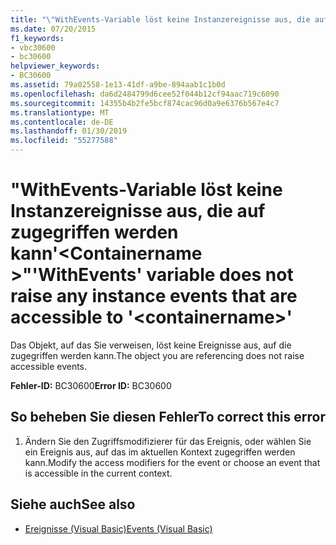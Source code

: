 ```yaml
---
title: "\"WithEvents-Variable löst keine Instanzereignisse aus, die auf zugegriffen werden kann'<containername>\""
ms.date: 07/20/2015
f1_keywords:
- vbc30600
- bc30600
helpviewer_keywords:
- BC30600
ms.assetid: 79a02558-1e13-41df-a9be-894aab1c1b0d
ms.openlocfilehash: da6d2484799d6cee52f044b12cf94aac719c6090
ms.sourcegitcommit: 14355b4b2fe5bcf874cac96d0a9e6376b567e4c7
ms.translationtype: MT
ms.contentlocale: de-DE
ms.lasthandoff: 01/30/2019
ms.locfileid: "55277588"
---
```

# <a name="withevents-variable-does-not-raise-any-instance-events-that-are-accessible-to-containername"></a><span data-ttu-id="2b963-102">"WithEvents-Variable löst keine Instanzereignisse aus, die auf zugegriffen werden kann'\<Containername >"</span><span class="sxs-lookup"><span data-stu-id="2b963-102">'WithEvents' variable does not raise any instance events that are accessible to '\<containername>'</span></span>
<span data-ttu-id="2b963-103">Das Objekt, auf das Sie verweisen, löst keine Ereignisse aus, auf die zugegriffen werden kann.</span><span class="sxs-lookup"><span data-stu-id="2b963-103">The object you are referencing does not raise accessible events.</span></span>  
  
 <span data-ttu-id="2b963-104">**Fehler-ID:** BC30600</span><span class="sxs-lookup"><span data-stu-id="2b963-104">**Error ID:** BC30600</span></span>  
  
## <a name="to-correct-this-error"></a><span data-ttu-id="2b963-105">So beheben Sie diesen Fehler</span><span class="sxs-lookup"><span data-stu-id="2b963-105">To correct this error</span></span>  
  
1.  <span data-ttu-id="2b963-106">Ändern Sie den Zugriffsmodifizierer für das Ereignis, oder wählen Sie ein Ereignis aus, auf das im aktuellen Kontext zugegriffen werden kann.</span><span class="sxs-lookup"><span data-stu-id="2b963-106">Modify the access modifiers for the event or choose an event that is accessible in the current context.</span></span>  
  
## <a name="see-also"></a><span data-ttu-id="2b963-107">Siehe auch</span><span class="sxs-lookup"><span data-stu-id="2b963-107">See also</span></span>
- [<span data-ttu-id="2b963-108">Ereignisse (Visual Basic)</span><span class="sxs-lookup"><span data-stu-id="2b963-108">Events (Visual Basic)</span></span>](~/docs/visual-basic/programming-guide/language-features/events/index.md)

